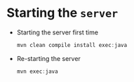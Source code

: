 # Starting the `server`

- Starting the server first time
  
    ```java
    mvn clean compile install exec:java
    ```

- Re-starting the server

    ```java
    mvn exec:java
    ```